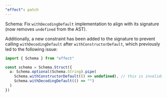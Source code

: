 ```yaml
---
"effect": patch
---
```


Schema: Fix `withDecodingDefault` implementation to align with its signature (now removes `undefined` from the AST).

Additionally, a new constraint has been added to the signature to prevent calling `withDecodingDefault` after `withConstructorDefault`, which previously led to the following issue:

```ts
import { Schema } from "effect"

const schema = Schema.Struct({
  a: Schema.optional(Schema.String).pipe(
    Schema.withConstructorDefault(() => undefined), // this is invalidated by the following call to `withDecodingDefault`
    Schema.withDecodingDefault(() => "")
  )
})
```
